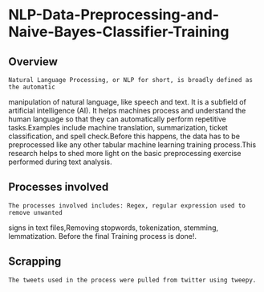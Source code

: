 # NLP-Data-Preprocessing-and-Naive-Bayes-Classifier-Training

## Overview
    Natural Language Processing, or NLP for short, is broadly defined as the automatic 
manipulation of natural language, like speech and text. It is a subfield of artificial 
intelligence (AI).
It helps machines process and understand the human language so that they can automatically
perform repetitive tasks.Examples include machine translation, summarization, ticket 
classification, and spell check.Before this happens, the data has to be preprocessed 
like any other tabular machine learning training process.This research helps to shed more
light on the basic preprocessing exercise performed during text analysis.

## Processes involved
    The processes involved includes: Regex, regular expression used to remove unwanted 
signs in text files,Removing stopwords, tokenization, stemming, lemmatization.
Before the final Training process is done!.

## Scrapping
    The tweets used in the process were pulled from twitter using tweepy.

